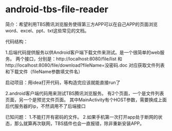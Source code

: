 # android-tbs-file-reader
简介：希望利用TBS腾讯浏览服务使得第三方APP可以在自己APP的页面浏览word、excel、ppt、txt这些常见的文档。

代码结构：

1.后端代码提供服务以供Android客户端下载文件来测试。是一个很简单的web服务。
  两个接口，分别是：http://localhost:8080/file/list 和 http://localhost:8080/file/download?fileName=没密码.doc
  对应获取文件列表和下载文件（fileName参数填文件名）
  
  启动项目：用idea打开代码，等构造完应该就能直接run了
  
2.android客户端代码用来测试TBS腾讯浏览服务。
  有2个页面，一个是文件列表页面，另一个是预览文件页面。
  其中MainActivity有个HOST参数，需要换成上面后代服务器的ip，不然调用不了后端接口


已知问题：
1.不能打开有密码的文件。
2.如果手机第一次打开app处于断网的状态，那么就算再次联网，TBS插件也会一直报错，除非重新安装APP。
